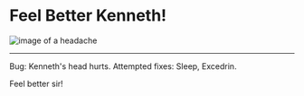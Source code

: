 Feel Better Kenneth!
====================

![image of a headache](http://static.guim.co.uk/sys-images/Guardian/Pix/pictures/2009/8/17/1250515481465/X-ray-of-headache-001.jpg)

* * *

Bug: Kenneth's head hurts.
Attempted fixes: Sleep, Excedrin.

Feel better sir!
